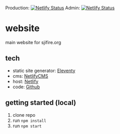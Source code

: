 Production: [![Netlify Status](https://api.netlify.com/api/v1/badges/28bc440c-5eb0-4464-a8d8-a980573ffea2/deploy-status)](https://app.netlify.com/sites/sjifire/deploys)
Admin: [![Netlify Status](https://api.netlify.com/api/v1/badges/3cf1d290-9e0f-4d4e-8eee-58784cce4ef6/deploy-status)](https://app.netlify.com/sites/sjifire-admin/deploys)

# website
main website for sjifire.org

## tech
- static site generator: [Eleventy](https://www.11ty.dev/)
- cms: [NetlifyCMS](https://www.netlifycms.org/)
- host: [Netlify](https://www.netlify.com/)
- code: [Github](https://www.github.com)

## getting started (local)
1. clone repo
2. run `npm install`
3. run `npm start`
